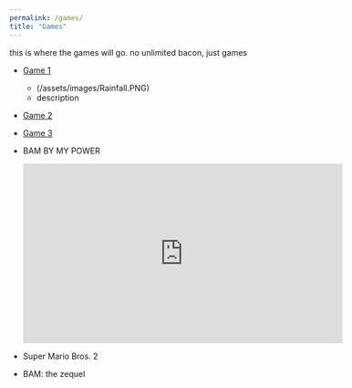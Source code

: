 ```yaml
---
permalink: /games/
title: "Games"
---
```


this is where the games will go. no unlimited bacon, just games
- [Game 1](/games/rainfall/)
  - (/assets/images/Rainfall.PNG)
  - description
- [Game 2](/games/truckernightfall/)
- [Game 3](/games/pikmin2d/)

- BAM
  BY MY POWER
  <iframe width="560" height="315" src="https://www.youtube.com/embed/9OZ-yNdKw3o?si=vs3jf1AZZGEoOICv" title="YouTube video player" frameborder="0" allow="accelerometer; autoplay; clipboard-write; encrypted-media; gyroscope; picture-in-picture; web-share" referrerpolicy="strict-origin-when-cross-origin" allowfullscreen></iframe>
- Super Mario Bros. 2
- BAM: the zequel
